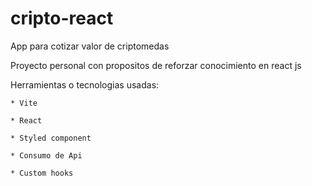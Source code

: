 # cripto-react
App para cotizar valor de criptomedas

Proyecto personal con propositos de reforzar conocimiento en react js

Herramientas o tecnologias usadas:

    * Vite

    * React

    * Styled component

    * Consumo de Api

    * Custom hooks
